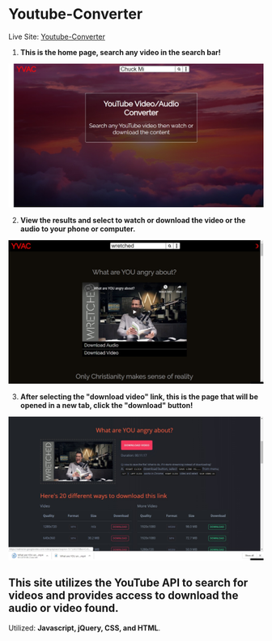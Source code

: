 # Youtube-Converter

Live Site: [Youtube-Converter](https://ezg97.github.io/Youtube-Converter/)

1. **This is the home page, search any video in the search bar!**

![Home Page Image](api-home.jpg)

2. **View the results and select to watch or download the video or the audio to your phone or computer.**

![Result Page Image](api-search.jpg)

3. **After selecting the "download video" link, this is the page that will be opened in a new tab, click the "download" button!**

![Download Page Image](api-download.jpg)

## This site utilizes the YouTube API to search for videos and provides access to download the audio or video found.

Utilized: **Javascript, jQuery, CSS, and HTML**.
